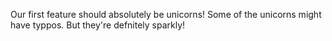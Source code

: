 Our first feature should absolutely be unicorns!
Some of the unicorns might have typpos.
But they're defnitely sparkly!